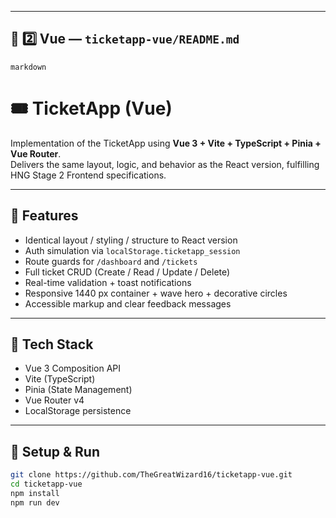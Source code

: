 
---

## 🧱 2️⃣ Vue — `ticketapp-vue/README.md`
```markdown ```
# 🎟️ TicketApp (Vue)

Implementation of the TicketApp using **Vue 3 + Vite + TypeScript + Pinia + Vue Router**.  
Delivers the same layout, logic, and behavior as the React version, fulfilling HNG Stage 2 Frontend specifications.

---

## 🚀 Features
- Identical layout / styling / structure to React version
- Auth simulation via `localStorage.ticketapp_session`
- Route guards for `/dashboard` and `/tickets`
- Full ticket CRUD (Create / Read / Update / Delete)
- Real-time validation + toast notifications
- Responsive 1440 px container + wave hero + decorative circles
- Accessible markup and clear feedback messages

---

## 🧩 Tech Stack
- Vue 3 Composition API
- Vite (TypeScript)
- Pinia (State Management)
- Vue Router v4
- LocalStorage persistence

---

## 🧰 Setup & Run
```bash
git clone https://github.com/TheGreatWizard16/ticketapp-vue.git
cd ticketapp-vue
npm install
npm run dev
